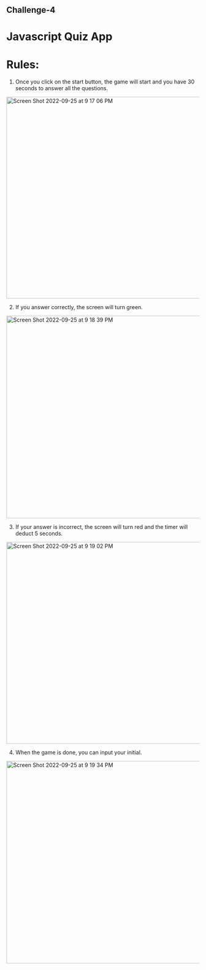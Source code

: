 ## Challenge-4

# Javascript Quiz App

# Rules:
1. Once you click on the start button, the game will start and you have 30 seconds to answer all the questions.
<img width="526" alt="Screen Shot 2022-09-25 at 9 17 06 PM" src="https://user-images.githubusercontent.com/108437457/192177238-05516e66-69e2-4f5c-b19d-1357bf088839.png">


2. If you answer correctly, the screen will turn green.
<img width="528" alt="Screen Shot 2022-09-25 at 9 18 39 PM" src="https://user-images.githubusercontent.com/108437457/192177259-0977b567-3f90-4340-9741-542a095a3de7.png">


3. If your answer is incorrect, the screen will turn red and the timer will deduct 5 seconds.
<img width="526" alt="Screen Shot 2022-09-25 at 9 19 02 PM" src="https://user-images.githubusercontent.com/108437457/192177279-18f7cddc-d6bb-48a4-a08d-e726827f9b33.png">


4. When the game is done, you can input your initial.
<img width="528" alt="Screen Shot 2022-09-25 at 9 19 34 PM" src="https://user-images.githubusercontent.com/108437457/192177300-90066831-481e-4085-b359-97dd5e78d2a6.png">
